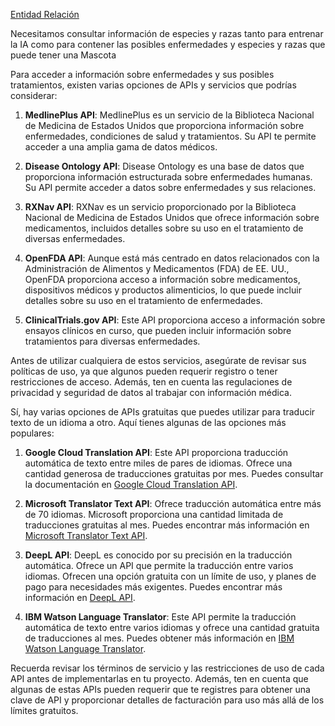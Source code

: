 [Entidad Relación](Entidad%20Relaci%C3%B3n.md)

Necesitamos consultar información de especies y razas tanto para entrenar la IA como para contener las posibles enfermedades y especies y razas que puede tener una Mascota

Para acceder a información sobre enfermedades y sus posibles tratamientos, existen varias opciones de APIs y servicios que podrías considerar:

1. **MedlinePlus API**: MedlinePlus es un servicio de la Biblioteca Nacional de Medicina de Estados Unidos que proporciona información sobre enfermedades, condiciones de salud y tratamientos. Su API te permite acceder a una amplia gama de datos médicos.

1. **Disease Ontology API**: Disease Ontology es una base de datos que proporciona información estructurada sobre enfermedades humanas. Su API permite acceder a datos sobre enfermedades y sus relaciones.

1. **RXNav API**: RXNav es un servicio proporcionado por la Biblioteca Nacional de Medicina de Estados Unidos que ofrece información sobre medicamentos, incluidos detalles sobre su uso en el tratamiento de diversas enfermedades.

1. **OpenFDA API**: Aunque está más centrado en datos relacionados con la Administración de Alimentos y Medicamentos (FDA) de EE. UU., OpenFDA proporciona acceso a información sobre medicamentos, dispositivos médicos y productos alimenticios, lo que puede incluir detalles sobre su uso en el tratamiento de enfermedades.

1. **ClinicalTrials.gov API**: Este API proporciona acceso a información sobre ensayos clínicos en curso, que pueden incluir información sobre tratamientos para diversas enfermedades.

Antes de utilizar cualquiera de estos servicios, asegúrate de revisar sus políticas de uso, ya que algunos pueden requerir registro o tener restricciones de acceso. Además, ten en cuenta las regulaciones de privacidad y seguridad de datos al trabajar con información médica.

Sí, hay varias opciones de APIs gratuitas que puedes utilizar para traducir texto de un idioma a otro. Aquí tienes algunas de las opciones más populares:

1. **Google Cloud Translation API**: Este API proporciona traducción automática de texto entre miles de pares de idiomas. Ofrece una cantidad generosa de traducciones gratuitas por mes. Puedes consultar la documentación en [Google Cloud Translation API](https://cloud.google.com/translate/docs).

1. **Microsoft Translator Text API**: Ofrece traducción automática entre más de 70 idiomas. Microsoft proporciona una cantidad limitada de traducciones gratuitas al mes. Puedes encontrar más información en [Microsoft Translator Text API](https://www.microsoft.com/en-us/translator/translatorapi.aspx).

1. **DeepL API**: DeepL es conocido por su precisión en la traducción automática. Ofrece un API que permite la traducción entre varios idiomas. Ofrecen una opción gratuita con un límite de uso, y planes de pago para necesidades más exigentes. Puedes encontrar más información en [DeepL API](https://www.deepl.com/pro-api).

1. **IBM Watson Language Translator**: Este API permite la traducción automática de texto entre varios idiomas y ofrece una cantidad gratuita de traducciones al mes. Puedes obtener más información en [IBM Watson Language Translator](https://www.ibm.com/cloud/watson-language-translator).

Recuerda revisar los términos de servicio y las restricciones de uso de cada API antes de implementarlas en tu proyecto. Además, ten en cuenta que algunas de estas APIs pueden requerir que te registres para obtener una clave de API y proporcionar detalles de facturación para uso más allá de los límites gratuitos.
